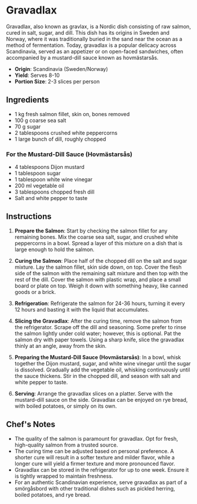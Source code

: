# Gravadlax

Gravadlax, also known as gravlax, is a Nordic dish consisting of raw salmon, cured in salt, sugar, and dill. This dish has its origins in Sweden and Norway, where it was traditionally buried in the sand near the ocean as a method of fermentation. Today, gravadlax is a popular delicacy across Scandinavia, served as an appetizer or on open-faced sandwiches, often accompanied by a mustard-dill sauce known as hovmästarsås.

- **Origin**: Scandinavia (Sweden/Norway)
- **Yield**: Serves 8-10
- **Portion Size**: 2-3 slices per person

## Ingredients

- 1 kg fresh salmon fillet, skin on, bones removed
- 100 g coarse sea salt
- 70 g sugar
- 2 tablespoons crushed white peppercorns
- 1 large bunch of dill, roughly chopped

### For the Mustard-Dill Sauce (Hovmästarsås)
- 4 tablespoons Dijon mustard
- 1 tablespoon sugar
- 1 tablespoon white wine vinegar
- 200 ml vegetable oil
- 3 tablespoons chopped fresh dill
- Salt and white pepper to taste

## Instructions

1. **Prepare the Salmon**: Start by checking the salmon fillet for any remaining bones. Mix the coarse sea salt, sugar, and crushed white peppercorns in a bowl. Spread a layer of this mixture on a dish that is large enough to hold the salmon.

2. **Curing the Salmon**: Place half of the chopped dill on the salt and sugar mixture. Lay the salmon fillet, skin side down, on top. Cover the flesh side of the salmon with the remaining salt mixture and then top with the rest of the dill. Cover the salmon with plastic wrap, and place a small board or plate on top. Weigh it down with something heavy, like canned goods or a brick.

3. **Refrigeration**: Refrigerate the salmon for 24-36 hours, turning it every 12 hours and basting it with the liquid that accumulates.

4. **Slicing the Gravadlax**: After the curing time, remove the salmon from the refrigerator. Scrape off the dill and seasoning. Some prefer to rinse the salmon lightly under cold water; however, this is optional. Pat the salmon dry with paper towels. Using a sharp knife, slice the gravadlax thinly at an angle, away from the skin.

5. **Preparing the Mustard-Dill Sauce (Hovmästarsås)**: In a bowl, whisk together the Dijon mustard, sugar, and white wine vinegar until the sugar is dissolved. Gradually add the vegetable oil, whisking continuously until the sauce thickens. Stir in the chopped dill, and season with salt and white pepper to taste.

6. **Serving**: Arrange the gravadlax slices on a platter. Serve with the mustard-dill sauce on the side. Gravadlax can be enjoyed on rye bread, with boiled potatoes, or simply on its own.

## Chef's Notes

- The quality of the salmon is paramount for gravadlax. Opt for fresh, high-quality salmon from a trusted source.
- The curing time can be adjusted based on personal preference. A shorter cure will result in a softer texture and milder flavor, while a longer cure will yield a firmer texture and more pronounced flavor.
- Gravadlax can be stored in the refrigerator for up to one week. Ensure it is tightly wrapped to maintain freshness.
- For an authentic Scandinavian experience, serve gravadlax as part of a smörgåsbord with other traditional dishes such as pickled herring, boiled potatoes, and rye bread.